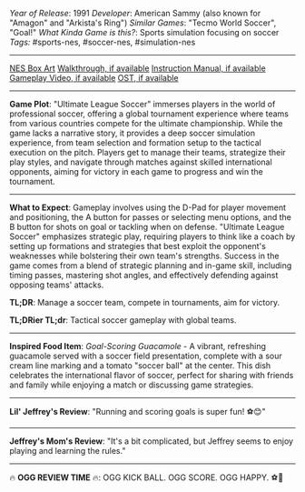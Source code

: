 *Year of Release*: 1991
*Developer*: American Sammy (also known for "Amagon" and "Arkista's Ring")
*Similar Games*: "Tecmo World Soccer", "Goal!"
*What Kinda Game is this?*: Sports simulation focusing on soccer
*Tags:* #sports-nes, #soccer-nes, #simulation-nes

---
[NES Box Art](https://www.google.com/search?tbm=isch&q=NES+Box+Art+Ultimate+League+Soccer) 
[Walkthrough, if available](https://www.google.com/search?q=Walkthrough+NES+Ultimate+League+Soccer)
[Instruction Manual, if available](https://www.google.com/search?q=NES+Instruction+Manual+Ultimate+League+Soccer)
[Gameplay Video, if available](https://www.youtube.com/results?search_query=gameplay+NES+Ultimate+League+Soccer) 
[OST, if available](https://www.youtube.com/results?search_query=gameplay+NES+Ultimate+League+Soccer+OST)

- - -
**Game Plot**: "Ultimate League Soccer" immerses players in the world of professional soccer, offering a global tournament experience where teams from various countries compete for the ultimate championship. While the game lacks a narrative story, it provides a deep soccer simulation experience, from team selection and formation setup to the tactical execution on the pitch. Players get to manage their teams, strategize their play styles, and navigate through matches against skilled international opponents, aiming for victory in each game to progress and win the tournament.

- - -
**What to Expect**: Gameplay involves using the D-Pad for player movement and positioning, the A button for passes or selecting menu options, and the B button for shots on goal or tackling when on defense. "Ultimate League Soccer" emphasizes strategic play, requiring players to think like a coach by setting up formations and strategies that best exploit the opponent's weaknesses while bolstering their own team's strengths. Success in the game comes from a blend of strategic planning and in-game skill, including timing passes, mastering shot angles, and effectively defending against opposing teams' attacks.

**TL;DR**: Manage a soccer team, compete in tournaments, aim for victory.

**TL;DRier TL;dr**: Tactical soccer gameplay with global teams.

---
**Inspired Food Item**: *Goal-Scoring Guacamole* - A vibrant, refreshing guacamole served with a soccer field presentation, complete with a sour cream line marking and a tomato "soccer ball" at the center. This dish celebrates the international flavor of soccer, perfect for sharing with friends and family while enjoying a match or discussing game strategies.

---
**Lil' Jeffrey's Review**: "Running and scoring goals is super fun! ⚽😊"

---
**Jeffrey's Mom's Review**: "It's a bit complicated, but Jeffrey seems to enjoy playing and learning the rules."

---
🔥 **OGG REVIEW TIME** 🔥: OGG KICK BALL. OGG SCORE. OGG HAPPY. ⚽🎉